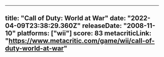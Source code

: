 
---
title: "Call of Duty: World at War"
date: "2022-04-09T23:38:29.360Z"
releaseDate: "2008-11-10"
platforms: ["wii"]
score: 83
metacriticLink: "https://www.metacritic.com/game/wii/call-of-duty-world-at-war"
---
